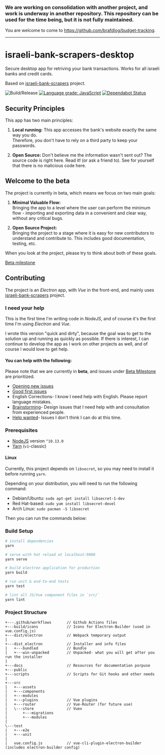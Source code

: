 ### We are working on consolidation with another project, and work is underway in another repository. This repository can be used for the time being, but it is not fully maintained.
You are welcome to come to https://github.com/brafdlog/budget-tracking.

-----

# israeli-bank-scrapers-desktop

Secure desktop app for retriving your bank transactions. Works for all israeli banks and credit cards.

Based on [israeli-bank-scrapers](https://github.com/eshaham/israeli-bank-scrapers) project.

![Build/Release](https://github.com/baruchiro/israeli-bank-scrapers-desktop/workflows/Build/Release/badge.svg?branch=master&event=push)
[![Language grade: JavaScript](https://img.shields.io/lgtm/grade/javascript/g/baruchiro/israeli-bank-scrapers-desktop.svg?logo=lgtm&logoWidth=18)](https://lgtm.com/projects/g/baruchiro/israeli-bank-scrapers-desktop/context:javascript)
[![Dependabot Status](https://api.dependabot.com/badges/status?host=github&repo=baruchiro/israeli-bank-scrapers-desktop)](https://dependabot.com)

## Security Principles

This app has two main principles:

1. **Local running:** This app accesses the bank's website exactly the same way you do.  
Therefore, you don't have to rely on a third party to keep your passwords.

2. **Open Source:** Don't believe me the information wasn't sent out?
The source code is right here. Read it! (or ask a friend to). See for yourself that there is no malicious code here.

## Welcome to the beta

The project is currently in beta, which means we focus on two main goals:

1. **Minimal Valuable Flow:**  
Bringing the app to a level where the user can perform the minimum flow - importing and exporting data in a convenient and clear way, without any critical bugs.

2. **Open Source Project:**  
Bringing the project to a stage where it is easy for new contributors to understand and contribute to. This includes good documentation, testing, etc.

When you look at the project, please try to think about both of these goals.

[Beta milestone](https://github.com/baruchiro/israeli-bank-scrapers-desktop/issues?q=is%3Aopen+is%3Aissue+milestone%3ABeta)

## Contributing

The project is an *Electron* app, with *Vue* in the front-end, and mainly uses [israeli-bank-scrapers](https://github.com/eshaham/israeli-bank-scrapers) project.

### I need your help

This is the first time I'm writing code in *NodeJS*, and of course it's the first time I'm using *Electron* and *Vue*.

I wrote this version "quick and dirty", because the goal was to get to the solution up and running as quickly as possible. If there is interest, I can continue to develop the app as I work on other projects as well, and of course I would love to get help.

#### You can help with the following:

Please note that we are currently in **beta**, and issues under [Beta Milestone](https://github.com/baruchiro/israeli-bank-scrapers-desktop/issues?q=is%3Aopen+is%3Aissue+milestone%3ABeta) are prioritized.

- [Opening new issues](https://github.com/baruchiro/israeli-bank-scrapers-desktop/issues/new)
- [Good first issues](https://github.com/baruchiro/israeli-bank-scrapers-desktop/contribute)
- English Corrections- I know I need help with English. Please report language mistakes.
- [Brainstorming](https://github.com/baruchiro/israeli-bank-scrapers-desktop/issues?utf8=%E2%9C%93&q=is%3Aopen+is%3Aissue+label%3Abrainstorming+)- Design issues that I need help with and consultation from experienced people.
- [Help wanted](https://github.com/baruchiro/israeli-bank-scrapers-desktop/issues?q=is%3Aopen+is%3Aissue+label%3A%22help+wanted%22)- Issues I don't think I can do at this time.

### Prerequisites

- [NodeJS](https://nodejs.org/) version `^10.13.0`
- [Yarn](https://classic.yarnpkg.com) (`v1`-classic)

#### Linux

Currently, this project depends on `libsecret`, so you may need to install it before running `yarn`.

Depending on your distribution, you will need to run the following command:

* Debian/Ubuntu: `sudo apt-get install libsecret-1-dev`
* Red Hat-based: `sudo yum install libsecret-devel`
* Arch Linux: `sudo pacman -S libsecret`

Then you can run the commands below:

### Build Setup

``` bash
# install dependencies
yarn

# serve with hot reload at localhost:9080
yarn serve

# build electron application for production
yarn build

# run unit & end-to-end tests
yarn test

# lint all JS/Vue component files in `src/`
yarn lint

```

### Project Structure

```
+---.github/workflows       // Github Actions files
+---build/icons             // Icons for Electron-Builder (used in vue.config.js)
+---dist/electron           // Webpack temporary output
|
+---dist_electron           // Installer and info files
|   +---bundled             // Bundle
|   +---win-unpacked        // Unpacked- what you will get after you run the installer
|
+---docs                    // Resources for documentation porpuse
+---public
+---scripts                 // Scripts for Git hooks and other needs
|
+---src
|   +---assets
|   +---components
|   +---modules
|   +---plugins             // Vue plugins
|   +---router              // Vue-Router (for future use)
|   \---store               // Vuex
|       +---migrations
|       +---modules
|
\---test
|   +---e2e
|   +---unit
|
|   vue.config.js           // vue-cli-plugin-electron-builder (includes electron-builder config)
```
